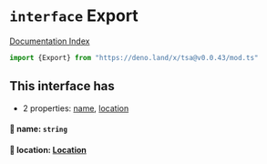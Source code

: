 # `interface` Export

[Documentation Index](../README.md)

```ts
import {Export} from "https://deno.land/x/tsa@v0.0.43/mod.ts"
```

## This interface has

- 2 properties:
[name](#-name-string),
[location](#-location-location)


#### 📄 name: `string`



#### 📄 location: [Location](../interface.Location/README.md)



